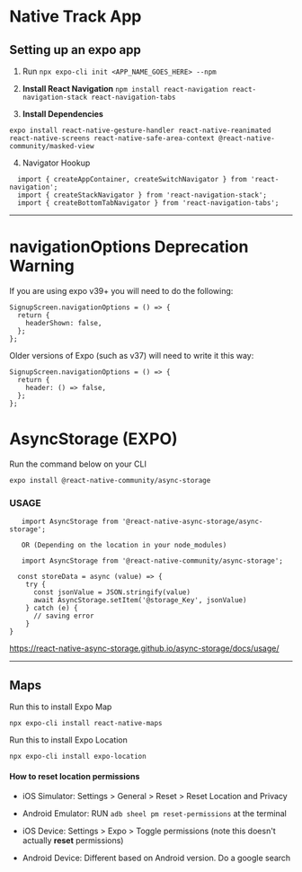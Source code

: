# Native Track App

## Setting up an expo app

1. Run `npx expo-cli init <APP_NAME_GOES_HERE> --npm`

2. **Install React Navigation** `npm install react-navigation react-navigation-stack react-navigation-tabs`

3. **Install Dependencies**

`expo install react-native-gesture-handler react-native-reanimated react-native-screens react-native-safe-area-context @react-native-community/masked-view`

4. Navigator Hookup

```
  import { createAppContainer, createSwitchNavigator } from 'react-navigation';
  import { createStackNavigator } from 'react-navigation-stack';
  import { createBottomTabNavigator } from 'react-navigation-tabs';
```

---

# navigationOptions Deprecation Warning

If you are using expo v39+ you will need to do the following:

```
SignupScreen.navigationOptions = () => {
  return {
    headerShown: false,
  };
};
```

Older versions of Expo (such as v37) will need to write it this way:

```
SignupScreen.navigationOptions = () => {
  return {
    header: () => false,
  };
};
```

# AsyncStorage (EXPO)

Run the command below on your CLI

`expo install @react-native-community/async-storage`

### USAGE

```
   import AsyncStorage from '@react-native-async-storage/async-storage';

   OR (Depending on the location in your node_modules)

   import AsyncStorage from '@react-native-community/async-storage';

  const storeData = async (value) => {
    try {
      const jsonValue = JSON.stringify(value)
      await AsyncStorage.setItem('@storage_Key', jsonValue)
    } catch (e) {
      // saving error
    }
}
```

https://react-native-async-storage.github.io/async-storage/docs/usage/


---

## Maps

Run this to install Expo Map

`npx expo-cli install react-native-maps`


Run this to install Expo Location

`npx expo-cli install expo-location`

#### How to reset location permissions

- iOS Simulator: Settings > General > Reset > Reset Location and Privacy

- Android Emulator:  RUN `adb sheel pm reset-permissions` at the terminal

- iOS Device: Settings > Expo > Toggle permissions (note this doesn't actually **reset** permissions)

- Android Device: Different based on Android version. Do a google search

